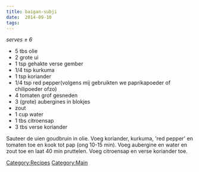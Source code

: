 ```yaml
---
title: baigan-subji
date:  2014-09-10
tags:
---
```

*serves ± 6*

-   5 tbs olie
-   2 grote ui
-   1 tsp gehakte verse gember
-   1/4 tsp kurkuma
-   1 tsp koriander
-   1/4 tsp red pepper(volgens mij gebruikten we paprikapoeder of
    chilipoeder ofzo)
-   4 tomaten grof gesneden
-   3 (grote) aubergines in blokjes
-   zout
-   1 cup water
-   1 tbs citroensap
-   3 tbs verse koriander

Sauteer de uien goudbruin in olie. Voeg koriander, kurkuma, 'red pepper'
en tomaten toe en kook tot pap (ong 10-15 min). Voeg aubergine en water
en zout toe en laat 40 min pruttelen. Voeg citroensap en verse koriander
toe.

<Category:Recipes> <Category:Main>

